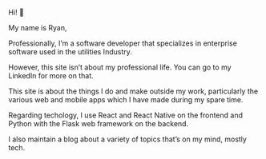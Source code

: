 Hi! 👋

My name is Ryan,

Professionally, I’m a software developer that specializes in enterprise software used in the utilities Industry.

However, this site isn’t about my professional life. You can go to my LinkedIn for more on that.

This site is about the things I do and make outside my work, particularly the various web and mobile apps which I have made during my spare time.

Regarding techology, I use React and React Native on the frontend and Python with the Flask web framework on the backend.

I also maintain a blog about a variety of topics that’s on my mind, mostly tech.

